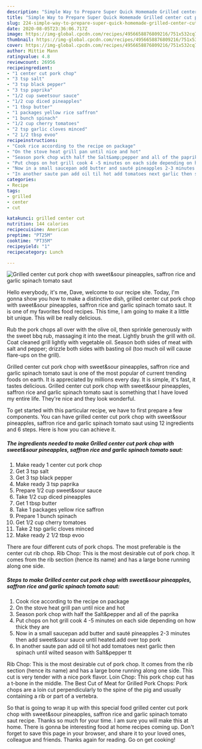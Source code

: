 ```yaml
---
description: "Simple Way to Prepare Super Quick Homemade Grilled center cut pork chop with sweet&amp;amp;sour pineapples, saffron rice and garlic spinach tomato saut"
title: "Simple Way to Prepare Super Quick Homemade Grilled center cut pork chop with sweet&amp;amp;sour pineapples, saffron rice and garlic spinach tomato saut"
slug: 224-simple-way-to-prepare-super-quick-homemade-grilled-center-cut-pork-chop-with-sweet-and-amp-sour-pineapples-saffron-rice-and-garlic-spinach-tomato-saut
date: 2020-08-05T23:36:06.717Z
image: https://img-global.cpcdn.com/recipes/4956658876809216/751x532cq70/grilled-center-cut-pork-chop-with-sweetsour-pineapples-saffron-rice-and-garlic-spinach-tomato-saut-recipe-main-photo.jpg
thumbnail: https://img-global.cpcdn.com/recipes/4956658876809216/751x532cq70/grilled-center-cut-pork-chop-with-sweetsour-pineapples-saffron-rice-and-garlic-spinach-tomato-saut-recipe-main-photo.jpg
cover: https://img-global.cpcdn.com/recipes/4956658876809216/751x532cq70/grilled-center-cut-pork-chop-with-sweetsour-pineapples-saffron-rice-and-garlic-spinach-tomato-saut-recipe-main-photo.jpg
author: Mittie Mann
ratingvalue: 4.8
reviewcount: 26956
recipeingredient:
- "1 center cut pork chop"
- "3 tsp salt"
- "3 tsp black pepper"
- "3 tsp paprika"
- "1/2 cup sweetsour sauce"
- "1/2 cup diced pineapples"
- "1 tbsp butter"
- "1 packages yellow rice saffron"
- "1 bunch spinach"
- "1/2 cup cherry tomatoes"
- "2 tsp garlic cloves minced"
- "2 1/2 tbsp evoo"
recipeinstructions:
- "Cook rice according to the recipe on package"
- "On the stove heat grill pan until nice and hot"
- "Season pork chop with half the Salt&amp;pepper and all of the paprika"
- "Put chops on hot grill cook 4 -5 minutes on each side depending on how thick they are"
- "Now in a small saucepan add butter and sauté pineapples 2-3 minutes then add sweet&amp;sour sauce until heated.add over top pork"
- "In another saute pan add oil til hot add tomatoes next garlic then spinach until wilted season with Salt&amp;pepper tt"
categories:
- Recipe
tags:
- grilled
- center
- cut

katakunci: grilled center cut 
nutrition: 144 calories
recipecuisine: American
preptime: "PT25M"
cooktime: "PT35M"
recipeyield: "1"
recipecategory: Lunch

---
```



![Grilled center cut pork chop with sweet&amp;sour pineapples, saffron rice and garlic spinach tomato saut](https://img-global.cpcdn.com/recipes/4956658876809216/751x532cq70/grilled-center-cut-pork-chop-with-sweetsour-pineapples-saffron-rice-and-garlic-spinach-tomato-saut-recipe-main-photo.jpg)

Hello everybody, it's me, Dave, welcome to our recipe site. Today, I'm gonna show you how to make a distinctive dish, grilled center cut pork chop with sweet&amp;sour pineapples, saffron rice and garlic spinach tomato saut. It is one of my favorites food recipes. This time, I am going to make it a little bit unique. This will be really delicious.

Rub the pork chops all over with the olive oil, then sprinkle generously with the sweet bbq rub, massaging it into the meat. Lightly brush the grill with oil. Coat cleaned grill lightly with vegetable oil. Season both sides of meat with salt and pepper; drizzle both sides with basting oil (too much oil will cause flare-ups on the grill).

Grilled center cut pork chop with sweet&amp;sour pineapples, saffron rice and garlic spinach tomato saut is one of the most popular of current trending foods on earth. It is appreciated by millions every day. It is simple, it's fast, it tastes delicious. Grilled center cut pork chop with sweet&amp;sour pineapples, saffron rice and garlic spinach tomato saut is something that I have loved my entire life. They're nice and they look wonderful.


To get started with this particular recipe, we have to first prepare a few components. You can have grilled center cut pork chop with sweet&amp;sour pineapples, saffron rice and garlic spinach tomato saut using 12 ingredients and 6 steps. Here is how you can achieve it.

<!--inarticleads1-->

##### The ingredients needed to make Grilled center cut pork chop with sweet&amp;sour pineapples, saffron rice and garlic spinach tomato saut:

1. Make ready 1 center cut pork chop
1. Get 3 tsp salt
1. Get 3 tsp black pepper
1. Make ready 3 tsp paprika
1. Prepare 1/2 cup sweet&amp;sour sauce
1. Take 1/2 cup diced pineapples
1. Get 1 tbsp butter
1. Take 1 packages yellow rice saffron
1. Prepare 1 bunch spinach
1. Get 1/2 cup cherry tomatoes
1. Take 2 tsp garlic cloves minced
1. Make ready 2 1/2 tbsp evoo


There are four different cuts of pork chops. The most preferable is the center cut rib chop. Rib Chop: This is the most desirable cut of pork chop. It comes from the rib section (hence its name) and has a large bone running along one side. 

<!--inarticleads2-->

##### Steps to make Grilled center cut pork chop with sweet&amp;sour pineapples, saffron rice and garlic spinach tomato saut:

1. Cook rice according to the recipe on package
1. On the stove heat grill pan until nice and hot
1. Season pork chop with half the Salt&amp;pepper and all of the paprika
1. Put chops on hot grill cook 4 -5 minutes on each side depending on how thick they are
1. Now in a small saucepan add butter and sauté pineapples 2-3 minutes then add sweet&amp;sour sauce until heated.add over top pork
1. In another saute pan add oil til hot add tomatoes next garlic then spinach until wilted season with Salt&amp;pepper tt


Rib Chop: This is the most desirable cut of pork chop. It comes from the rib section (hence its name) and has a large bone running along one side. This cut is very tender with a nice pork flavor. Loin Chop: This pork chop cut has a t-bone in the middle. The Best Cut of Meat for Grilled Pork Chops: Pork chops are a loin cut perpendicularly to the spine of the pig and usually containing a rib or part of a vertebra. 

So that is going to wrap it up with this special food grilled center cut pork chop with sweet&amp;sour pineapples, saffron rice and garlic spinach tomato saut recipe. Thanks so much for your time. I am sure you will make this at home. There is gonna be interesting food at home recipes coming up. Don't forget to save this page in your browser, and share it to your loved ones, colleague and friends. Thanks again for reading. Go on get cooking!
